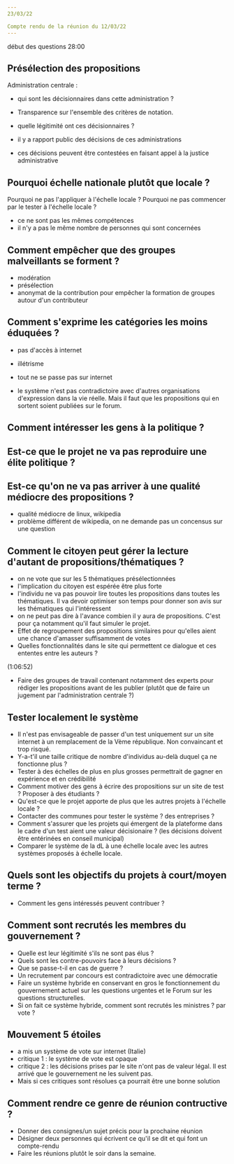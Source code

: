 ```yaml
---
23/03/22

Compte rendu de la réunion du 12/03/22
---
```


début des questions 28:00

Présélection des propositions
---

Administration centrale :

* qui sont les décisionnaires dans cette administration ?
* Transparence sur l'ensemble des critères de notation.
* quelle légitimité ont ces décisionnaires ?

* il y a rapport public des décisions de ces administrations
* ces décisions peuvent être contestées en faisant appel à la justice administrative

Pourquoi échelle nationale plutôt que locale ?
---

Pourquoi ne pas l'appliquer à l'échelle locale ?
Pourquoi ne pas commencer par le tester à l'échelle locale ?

* ce ne sont pas les mêmes compétences
* il n'y a pas le même nombre de personnes qui sont concernées

Comment empêcher que des groupes malveillants se forment ?
---

* modération
* présélection
* anonymat de la contribution pour empêcher la formation de groupes autour d'un contributeur

Comment s'exprime les catégories les moins éduquées ?
---

* pas d'accès à internet
* illétrisme

* tout ne se passe pas sur internet
* le système n'est pas contradictoire avec d'autres organisations d'expression dans la vie réelle. Mais il faut que les propositions qui en sortent soient publiées sur le forum.

Comment intéresser les gens à la politique ?
---

Est-ce que le projet ne va pas reproduire une élite politique ?
---

Est-ce qu'on ne va pas arriver à une qualité médiocre des propositions ?
---

* qualité médiocre de linux, wikipedia
* problème différent de wikipedia, on ne demande pas un concensus sur une question

Comment le citoyen peut gérer la lecture d'autant de propositions/thématiques ?
---

* on ne vote que sur les 5 thématiques présélectionnées
* l'implication du citoyen est espérée être plus forte
* l'individu ne va pas pouvoir lire toutes les propositions dans toutes les thématiques. Il va devoir optimiser son temps pour donner son avis sur les thématiques qui l'intéressent
* on ne peut pas dire à l'avance combien il y aura de propositions. C'est pour ça notamment qu'il faut simuler le projet.
* Effet de regroupement des propositions similaires pour qu'elles aient une chance d'amasser suffisamment de votes
* Quelles fonctionnalités dans le site qui permettent ce dialogue et ces ententes entre les auteurs ?

(1:06:52)

* Faire des groupes de travail contenant notamment des experts pour rédiger les propositions avant de les publier (plutôt que de faire un jugement par l'administration centrale ?)

Tester localement le système
---

* Il n'est pas envisageable de passer d'un test uniquement sur un site internet à un remplacement de la Vème république. Non convaincant et trop risqué.
* Y-a-t'il une taille critique de nombre d'individus au-delà duquel ça ne fonctionne plus ?
* Tester à des échelles de plus en plus grosses permettrait de gagner en expérience et en crédibilité
* Comment motiver des gens à écrire des propositions sur un site de test ? Proposer à des étudiants ?
* Qu'est-ce que le projet apporte de plus que les autres projets à l'échelle locale ?
* Contacter des communes pour tester le système ? des entreprises ?
* Comment s'assurer que les projets qui émergent de la plateforme dans le cadre d'un test aient une valeur décisionaire ? (les décisions doivent être entérinées en conseil municipal)
* Comparer le système de la dL à une échelle locale avec les autres systèmes proposés à échelle locale.

Quels sont les objectifs du projets à court/moyen terme ?
---

* Comment les gens intéressés peuvent contribuer ?

Comment sont recrutés les membres du gouvernement ?
---

* Quelle est leur légitimité s'ils ne sont pas élus ?
* Quels sont les contre-pouvoirs face à leurs décisions ?
* Que se passe-t-il en cas de guerre ?
* Un recrutement par concours est contradictoire avec une démocratie
* Faire un système hybride en conservant en gros le fonctionnement du gouvernement actuel sur les questions urgentes et le Forum sur les questions structurelles.
* Si on fait ce système hybride, comment sont recrutés les ministres ? par vote ?

Mouvement 5 étoiles
---

* a mis un système de vote sur internet (Italie)
* critique 1 : le système de vote est opaque
* critique 2 : les décisions prises par le site n'ont pas de valeur légal. Il est arrivé que le gouvernement ne les suivent pas.
* Mais si ces critiques sont résolues ça pourrait être une bonne solution

Comment rendre ce genre de réunion contructive ?
---

* Donner des consignes/un sujet précis pour la prochaine réunion
* Désigner deux personnes qui écrivent ce qu'il se dit et qui font un compte-rendu
* Faire les réunions plutôt le soir dans la semaine.